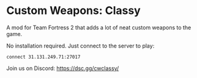# Custom Weapons: Classy

A mod for Team Fortress 2 that adds a lot of neat custom weapons to the game.

No installation required. Just connect to the server to play:

```
connect 31.131.249.71:27017
```

Join us on Discord: https://dsc.gg/cwclassy/
